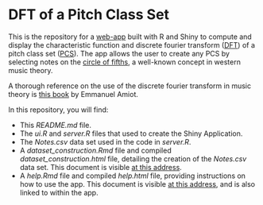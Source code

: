 # DFT of a Pitch Class Set

This is the repository for a [web-app](https://aubinbannwarth.shinyapps.io/pcs_dft_widget/) built with R and Shiny to compute and display the characteristic function and discrete fourier transform ([DFT](https://en.wikipedia.org/wiki/Discrete_Fourier_transform)) of a pitch class set ([PCS](https://en.wikipedia.org/wiki/Set_(music))). The app allows the user to create any PCS by selecting notes on the [circle of fifths](https://en.wikipedia.org/wiki/Circle_of_fifths), a well-known concept in western music theory.

A thorough reference on the use of the discrete fourier transform in music theory is [this book](https://www.springer.com/gp/book/9783319455808) by Emmanuel Amiot.

In this repository, you will find:

* This *README.md* file.
* The *ui.R* and *server.R* files that used to create the Shiny Application.
* The *Notes.csv* data set used in the code in *server.R*.
* A *dataset_construction.Rmd* file  and compiled *dataset_construction.html* file, detailing the creation of the *Notes.csv* data set. This document is visible [at this address](https://aubinbannwarth.github.io/pcs_dft_widget/dataset_construction.html).
* A *help.Rmd* file  and compiled *help.html* file, providing instructions on how to use the app. This document is visible [at this address](https://aubinbannwarth.github.io/pcs_dft_widget/help.html), and is also linked to within the app.

